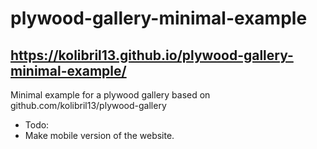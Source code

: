 # plywood-gallery-minimal-example
## https://kolibril13.github.io/plywood-gallery-minimal-example/

Minimal example for a plywood gallery based on github.com/kolibril13/plywood-gallery


* Todo:
* Make mobile version of the website.